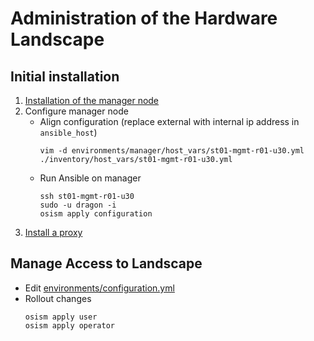# Administration of the Hardware Landscape

## Initial installation

1. [Installation of the manager node](setup/Managager_Node.md)
2. Configure manager node
   * Align configuration
     (replace external with internal ip address in `ansible_host`)
     ```
     vim -d environments/manager/host_vars/st01-mgmt-r01-u30.yml ./inventory/host_vars/st01-mgmt-r01-u30.yml
     ```
   * Run Ansible on manager
     ```
     ssh st01-mgmt-r01-u30
     sudo -u dragon -i
     osism apply configuration
     ```
1. [Install a proxy](https://osism.tech/docs/guides/configuration-guide/proxy)

## Manage Access to Landscape

* Edit [environments/configuration.yml](environments/configuration.yml)
* Rollout changes
  ```
  osism apply user
  osism apply operator
  ```
